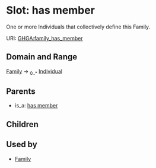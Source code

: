 
# Slot: has member


One or more Individuals that collectively define this Family.

URI: [GHGA:family_has_member](https://w3id.org/GHGA/family_has_member)


## Domain and Range

[Family](Family.md) &#8594;  <sub>0..\*</sub> [Individual](Individual.md)

## Parents

 *  is_a: [has member](has_member.md)

## Children


## Used by

 * [Family](Family.md)
